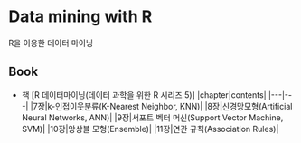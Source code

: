 # Data mining with R
R을 이용한 데이터 마이닝
## Book
* 책 [R 데이터마이닝(데이터 과학을 위한 R 시리즈 5)] 
|chapter|contents|
|---|---|
|7장|k-인접이웃분류(K-Nearest Neighbor, KNN)|
|8장|신경망모형(Artificial Neural Networks, ANN)|
|9장|서포트 벡터 머신(Support Vector Machine, SVM)|
|10장|앙상블 모형(Ensemble)|
|11장|연관 규칙(Association Rules)|
